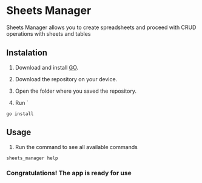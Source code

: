 # Sheets Manager

Sheets Manager allows you to create spreadsheets and proceed with CRUD operations with sheets and tables 

## Instalation 

1. Download and install [GO](https://go.dev/doc/install).

2. Download the repository on your device.

3. Open the folder where you saved the repository.
   
4. Run `
```golang
go install
```

## Usage 

1. Run the command to see all available commands
```golang
sheets_manager help
```

### Congratulations! The app is ready for use 
